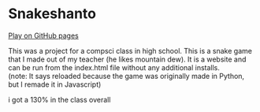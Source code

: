 # Snakeshanto

[Play on GitHub pages](https://maxlawton11.github.io/snakeshanto)

This was a project for a compsci class in high school. This is a snake game that I made out of my teacher (he likes mountain dew). It is a website and can be run from the index.html file without any additional installs. <br>
(note: It says reloaded because the game was originally made in Python, but I remade it in Javascript)

i got a 130% in the class overall
